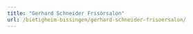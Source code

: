 ```yaml
---
title: "Gerhard Schneider Frisörsalon"
url: /bietigheim-bissingen/gerhard-schneider-frisoersalon/
---
```

